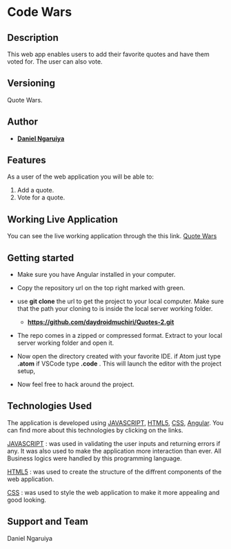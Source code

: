 # Code Wars


## Description
This web app enables users to add their favorite quotes and have them voted for. The user can also vote.


## Versioning

Quote Wars.

## Author


* [**Daniel Ngaruiya**](https://github.com/daydroidmuchiri/)

## Features


As a user of the web application you will be able to:

1. Add a quote.
2. Vote for a quote.


## Working Live Application
You can see the live working application through the this link. [Quote Wars](https://github.com/daydroidmuchiri/Quotes-2.git/)

## Getting started

* Make sure you have Angular installed in your computer.
* Copy the repository url on the top right marked with green.
* use **git clone** the url to get the project to your local computer. Make sure that the path your cloning to is inside the local server working folder.


    * **https://github.com/daydroidmuchiri/Quotes-2.git**
*   The repo comes in a zipped or compressed format. Extract to your local server working folder and open it.

* Now open the directory created with your favorite IDE. if Atom just type **.atom** if VSCode type **.code** . This will launch the editor with the project setup, 

* Now feel free to hack around the project.

## Technologies Used
The application is developed using [JAVASCRIPT](https://www.w3schools.com/js/default.asp),  [HTML5](https://www.w3schools.com/html/html5_intro.asp), [CSS](https://www.w3schools.com/css/default.asp), [Angular](https://angular.io/). You can find more about this technologies by clicking on the links.

[JAVASCRIPT](https://www.w3schools.com/js/default.asp) : was used in validating the user inputs and returning errors if any. It was also used to make the application more interaction than ever. All Business logics were handled by this programming language.

[HTML5](https://www.w3schools.com/html/html5_intro.asp) : was used to create the structure of the diffrent components of the web application.

[CSS](https://www.w3schools.com/css/default.asp) :  was used to style the web application to make it more appealing and good looking.

## Support and Team
Daniel Ngaruiya
